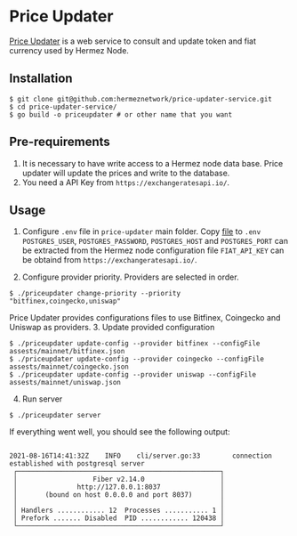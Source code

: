 # Price Updater
[Price Updater](https://github.com/hermeznetwork/price-updater-service/) is a web service to consult and update token and fiat currency used by Hermez Node.

## Installation
```
$ git clone git@github.com:hermeznetwork/price-updater-service.git
$ cd price-updater-service/
$ go build -o priceupdater # or other name that you want
```

## Pre-requirements
1. It is necessary to have write access to a Hermez node data base. Price updater will update the prices and write to the database.
2. You need a API Key from `https://exchangeratesapi.io/`. 


## Usage
1. Configure `.env` file in `price-updater` main folder. Copy [file](developers/pudater-files/price-updater-env.md) to `.env`
`POSTGRES_USER`, `POSTGRES_PASSWORD`, `POSTGRES_HOST` and `POSTGRES_PORT` can be extracted from the Hermez node configuration file
`FIAT_API_KEY` can be obtaind from `https://exchangeratesapi.io/`.

2. Configure provider priority. Providers are selected in order. 
```
$ ./priceupdater change-priority --priority "bitfinex,coingecko,uniswap"
```
Price Updater provides configurations files to use Bitfinex, Coingecko and Uniswap as providers.
3. Update provided configuration
```
$ ./priceupdater update-config --provider bitfinex --configFile assests/mainnet/bitfinex.json
$ ./priceupdater update-config --provider coingecko --configFile assests/mainnet/coingecko.json 
$ ./priceupdater update-config --provider uniswap --configFile assests/mainnet/uniswap.json 
```
4. Run server
```
$ ./priceupdater server
```

If everything went well, you should see the following output:
```

2021-08-16T14:41:32Z    INFO    cli/server.go:33        connection established with postgresql server
 ┌───────────────────────────────────────────────────┐ 
 │                   Fiber v2.14.0                   │ 
 │               http://127.0.0.1:8037               │ 
 │       (bound on host 0.0.0.0 and port 8037)       │ 
 │                                                   │ 
 │ Handlers ............ 12  Processes ........... 1 │ 
 │ Prefork ....... Disabled  PID ............ 120438 │ 
 └───────────────────────────────────────────────────┘ 
```
